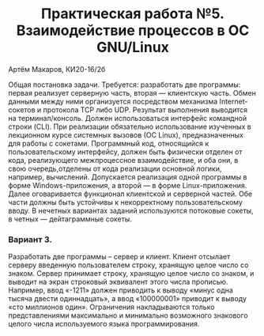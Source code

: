 # <center>Практическая работа №5. Взаимодействие процессов в ОС GNU/Linux

Артём Макаров, КИ20-16/2б

Общая постановка задачи. Требуется: разработать две программы: первая реализует серверную часть,
вторая   —  клиентскую  часть.  Обмен   данными  между   ними  организуется посредством механизма Internet-сокетов и 
протокола TCP либо UDP. Результат выполнения   выводится   на   терминал/консоль.  Должен   использоваться интерфейс 
командной   строки  (CLI).   При   реализации   обязательно использование изученных в лекционном курсе системных вызовов 
(ОС Linux), предназначенных для работы с сокетами. Программный код, относящийся к пользовательскому интерфейсу, должен 
быть физически отделен от кода, реализующего межпроцессное взаимодействие, и оба они, в свою очередь,отделены от кода 
реализации основной логики, например, вычислений. Допускается реализация одной программы в форме  Windows-приложения,
а второй — в форме Linux-приложения. Далее оговаривается функционал клиентской и серверной частей. Обе части должны быть 
устойчивы к некорректному пользовательскому вводу. В нечетных вариантах заданий используются потоковые сокеты, в 
четных — дейтаграммные сокеты.

### Вариант 3.

Разработать две программы – сервер и клиент. Клиент отсылает серверу введенную пользователем строку, хранящую 
целое число со знаком. Сервер принимает строку, хранящую целое число со знаком, и выводит на экран строковый эквивалент 
этого числа прописью. Например, ввод «-1211» должен приводить к выводу «минус одна тысяча двести одиннадцать», а ввод 
«100000001» приводит к выводу «сто миллионов один». Ограничения накладываются только представлениями максимально и минимально 
возможного знакового целого числа используемого языка программирования.